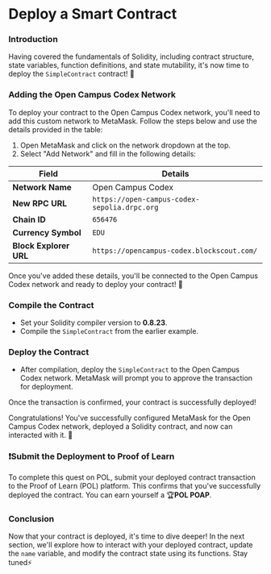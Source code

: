 # Deploy a Smart Contract

### Introduction

Having covered the fundamentals of Solidity, including contract structure, state variables, function definitions, and state mutability, it's now time to deploy the `SimpleContract` contract! 🚀

### Adding the Open Campus Codex Network

To deploy your contract to the Open Campus Codex network, you'll need to add this custom network to MetaMask. Follow the steps below and use the details provided in the table:

1. Open MetaMask and click on the network dropdown at the top.
2. Select "Add Network" and fill in the following details:

| **Field**            | **Details**                                  |
|----------------------|----------------------------------------------|
| **Network Name**      | Open Campus Codex                            |
| **New RPC URL**       | `https://open-campus-codex-sepolia.drpc.org` |
| **Chain ID**          | `656476`                                     |
| **Currency Symbol**   | `EDU`                                        |
| **Block Explorer URL**| `https://opencampus-codex.blockscout.com/`   |

Once you've added these details, you'll be connected to the Open Campus Codex network and ready to deploy your contract! 🎉

### Compile the Contract

- Set your Solidity compiler version to **0.8.23**.
- Compile the `SimpleContract` from the earlier example.

### Deploy the Contract

- After compilation, deploy the `SimpleContract` to the Open Campus Codex network. MetaMask will prompt you to approve the transaction for deployment.

Once the transaction is confirmed, your contract is successfully deployed!

Congratulations! You've successfully configured MetaMask for the Open Campus Codex network, deployed a Solidity contract, and now can interacted with it. 🎉

### ❗Submit the Deployment to Proof of Learn

To complete this quest on POL, submit your deployed contract transaction to the Proof of Learn (POL) platform. This confirms that you've successfully deployed the contract. You can earn yourself a 🏆**POL POAP**.
 
### Conclusion

Now that your contract is deployed, it's time to dive deeper! In the next section, we'll explore how to interact with your deployed contract, update the `name` variable, and modify the contract state using its functions. Stay tuned⚡